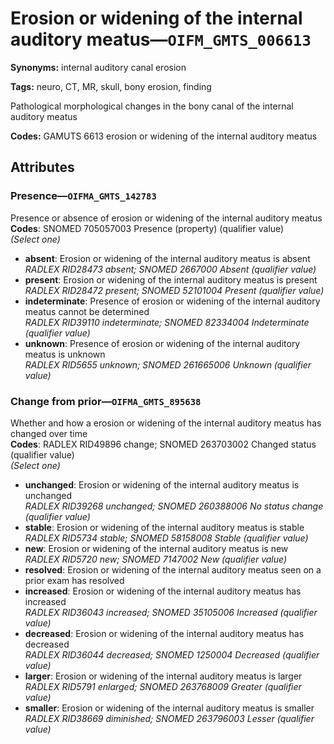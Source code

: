 # Erosion or widening of the internal auditory meatus—`OIFM_GMTS_006613`

**Synonyms:** internal auditory canal erosion

**Tags:** neuro, CT, MR, skull, bony erosion, finding

Pathological morphological changes in the bony canal of the internal auditory meatus

**Codes:** GAMUTS 6613 erosion or widening of the internal auditory meatus

## Attributes

### Presence—`OIFMA_GMTS_142783`

Presence or absence of erosion or widening of the internal auditory meatus  
**Codes**: SNOMED 705057003 Presence (property) (qualifier value)  
*(Select one)*

- **absent**: Erosion or widening of the internal auditory meatus is absent  
_RADLEX RID28473 absent; SNOMED 2667000 Absent (qualifier value)_
- **present**: Erosion or widening of the internal auditory meatus is present  
_RADLEX RID28472 present; SNOMED 52101004 Present (qualifier value)_
- **indeterminate**: Presence of erosion or widening of the internal auditory meatus cannot be determined  
_RADLEX RID39110 indeterminate; SNOMED 82334004 Indeterminate (qualifier value)_
- **unknown**: Presence of erosion or widening of the internal auditory meatus is unknown  
_RADLEX RID5655 unknown; SNOMED 261665006 Unknown (qualifier value)_

### Change from prior—`OIFMA_GMTS_895638`

Whether and how a erosion or widening of the internal auditory meatus has changed over time  
**Codes**: RADLEX RID49896 change; SNOMED 263703002 Changed status (qualifier value)  
*(Select one)*

- **unchanged**: Erosion or widening of the internal auditory meatus is unchanged  
_RADLEX RID39268 unchanged; SNOMED 260388006 No status change (qualifier value)_
- **stable**: Erosion or widening of the internal auditory meatus is stable  
_RADLEX RID5734 stable; SNOMED 58158008 Stable (qualifier value)_
- **new**: Erosion or widening of the internal auditory meatus is new  
_RADLEX RID5720 new; SNOMED 7147002 New (qualifier value)_
- **resolved**: Erosion or widening of the internal auditory meatus seen on a prior exam has resolved  
- **increased**: Erosion or widening of the internal auditory meatus has increased  
_RADLEX RID36043 increased; SNOMED 35105006 Increased (qualifier value)_
- **decreased**: Erosion or widening of the internal auditory meatus has decreased  
_RADLEX RID36044 decreased; SNOMED 1250004 Decreased (qualifier value)_
- **larger**: Erosion or widening of the internal auditory meatus is larger  
_RADLEX RID5791 enlarged; SNOMED 263768009 Greater (qualifier value)_
- **smaller**: Erosion or widening of the internal auditory meatus is smaller  
_RADLEX RID38669 diminished; SNOMED 263796003 Lesser (qualifier value)_